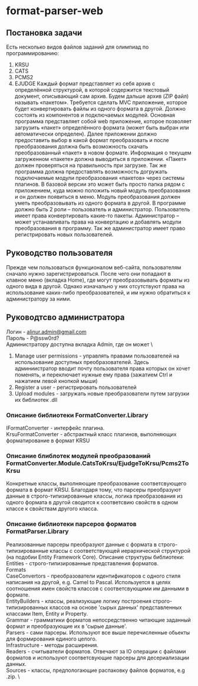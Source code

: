 # format-parser-web

## Постановка задачи

Есть несколько видов файлов заданий для олимпиад по программированию:

1. KRSU
2. CATS
3. PCMS2
4. EJUDGE
   Каждый формат представляет из себя архив с определённой структурой, в которой содержится текстовый документ, описывающий сам архив. Будем дальше архив (ZIP файл) называть «пакетом».
   Требуется сделать MVC приложение, которое будет конвертировать файлы из одного формата в другой. Должно состоять из компонентов и подключаемых модулей.
   Основная программа представляет собой web приложение, которое позволяет загрузить «пакет» определённого формата (может быть выбран или автоматически определен). Далее приложении должно предоставить выбор в какой формат преобразовать и после преобразования должна быть возможность скачать преобразованный «пакет» в новом формате.
   Информация о текущем загруженном «пакете» должна выводиться в приложении. «Пакет» должен проверяться на правильность при загрузке.
   Так же программа должна предоставлять возможность догружать подключаемые модули преобразования «пакетов» через системы плагинов. В базовой версии это может быть просто папка рядом с приложением, куда можно положить новый модуль преобразования и он должен появиться в меню.
   Модуль преобразования должен уметь преобразовывать из одного формата в другой.
   В программе должно быть 2 роли – пользователь и администратор.
   Пользователь имеет права конвертировать какие-то пакеты.
   Администратор – может устанавливать права на конвертацию и добавлять модули преобразования в программу. Так же администратор имеет право регистрировать новых пользователей.

## Руководство пользователя

Прежде чем пользоваться функционалом веб-сайта, пользователям сначало нужно зарегистрироваться. После чего они попадают
в клавное меню (вкладка Home), где могут преобразовывать форматы из одного вида в другой. Однако изначально у них
отсутствуют права на использование каких-либо преобразователей, и им нужно обратиться к администратору за ними.

## Руководтсво администратора

Логин - alinur.admin@gmail.com \
Пароль - P@ssw0rd? \
Администратору доступна вкладка Admin, где он может \

1. Manage user permissions - управлять правами пользователей на использование доступных преобразователей.
   Здесь админиистратор вводит почту пользователя права которых он хочет поменять, и переключает нужные ему
   права (зажатием Ctrl и нажатием левой кнопкой мыши)
2. Register a user - регистрировать пользователей
3. Upload modules - загружать новые преобразователи путем загрузки их библиотек .dll

### Описание библиотеки FormatConverter.Library

IFormatConverter - интерфейс плагина. \
KrsuFormatConverter - абстрактный класс плагинов, выполняющих форматирование в формат KRSU

### Описание блиблотек модулей преобразований FormatConverter.Module.CatsToKrsu/EjudgeToKrsu/Pcms2ToKrsu

Конкретные классы, выполняющие преобразование соответсвующего формата в формат KRSU.
Благодаря тому, что парсеры преобразуют данные в строго-типизированные классы, логика преобразования из одного формата
в другой сводится к соответсвию свойств в одном классе к свойствам другого класса.

### Описание библиотеки парсеров форматов FormatParser.Library

Реализованные парсеры преобразуют данные с формата в строго-типизированные классы с соответствующей иерархической структурой (на подобии Entity Framework Core).
Описание структуры библиотеки: \
Entities - строго-типизированные представления форматов. \
Formats \
CaseConvertors - преобразователи идентификаторов с одного стиля написания на другой, e.g. Camel to Pascal. Используется в целях соотношения имен свойств классов с соответсвующими им данными в формате. \
EntityBuilders - классы, реализующие логику построения строго-типизированных классов на основе 'сырых данных' представленных классами Item, Entity и Property. \
Grammar - грамматики форматов непосредственно читающие заданный формат и преобразующие их в 'сырые данные'. \
Parsers - сами парсеры. Используют все выше перечисленные обьекты для формирования единого целого. \
Infrastructure - методы расширения. \
Readers - считыватели форматов. Отвечают за IO операции с файлами форматов и используют соответсвующие парсеры для десериализации данных. \
Sources - классы, предпологающие распаковку файлов форматов, e.g .zip. \
